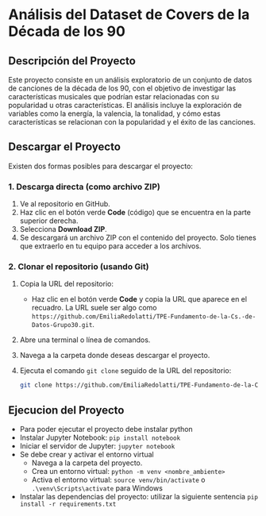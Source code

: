 # Análisis del Dataset de Covers de la Década de los 90

## Descripción del Proyecto

Este proyecto consiste en un análisis exploratorio de un conjunto de datos de canciones de la década de los 90, con el objetivo de investigar las características musicales que podrían estar relacionadas con su popularidad u otras características. El análisis incluye la exploración de variables como la energía, la valencia, la tonalidad, y cómo estas características se relacionan con la popularidad y el éxito de las canciones.

## Descargar el Proyecto

Existen dos formas posibles para descargar el proyecto:

### 1. **Descarga directa (como archivo ZIP)**

1. Ve al repositorio en GitHub.
2. Haz clic en el botón verde **Code** (código) que se encuentra en la parte superior derecha.
3. Selecciona **Download ZIP**.
4. Se descargará un archivo ZIP con el contenido del proyecto. Solo tienes que extraerlo en tu equipo para acceder a los archivos.

### 2. **Clonar el repositorio (usando Git)**

1. Copia la URL del repositorio:
   - Haz clic en el botón verde **Code** y copia la URL que aparece en el recuadro. La URL suele ser algo como `https://github.com/EmiliaRedolatti/TPE-Fundamento-de-la-Cs.-de-Datos-Grupo30.git`.

2. Abre una terminal o línea de comandos.

3. Navega a la carpeta donde deseas descargar el proyecto.

4. Ejecuta el comando `git clone` seguido de la URL del repositorio:
   ```bash
   git clone https://github.com/EmiliaRedolatti/TPE-Fundamento-de-la-Cs.-de-Datos-Grupo30.git

## Ejecucion del Proyecto
* Para poder ejecutar el proyecto debe instalar python
* Instalar Jupyter Notebook:  `pip install notebook`
* Iniciar el servidor de Jupyter: `jupyter notebook`
* Se debe crear y activar el entorno virtual
  * Navega a la carpeta del proyecto.
  * Crea un entorno virtual:  `python -m venv <nombre_ambiente>`
  * Activa el entorno virtual: 
    `source venv/bin/activate` o `.\venv\Scripts\activate` para Windows
* Instalar las dependencias del proyecto: utilizar la siguiente sentencia
  `pip install -r requirements.txt`





